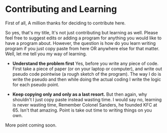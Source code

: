 # Contributing and Learning

First of all, A million thanks for deciding to contribute here.

So yes, that's my title, It's not just contributing but learning as well. Please feel free to suggest edits or adding a program for anything you would like to have a program about.
However, the question is how do you learn writing program if you just copy paste from here OR anywhere else for that matter.
Well, let me tell you my way of learning.
- **Understand the problem first**
  Yes, before you write any piece of code. First take a piece of paper (or on your laptop or computer), and write out pseudo code pointwise (a rough sketch of the program).
  The way I do is write the pseudo and then while doing the actual coding I write the logic for each pseudo point.

- **Keep copying only and only as a last resort.**
  But then again, why shouldn't I just copy paste instead wasting time. I would say no, learning is never wasting time, Remember Colonel Sanders, he founded KFC at 65. Isn't that amazing. Point is take out time to writing things on you own.

More point coming soon.
